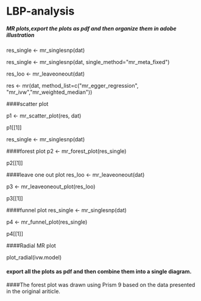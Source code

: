# LBP-analysis

##### MR plots,export the plots as pdf and then organize them in adobe illustration

res_single <- mr_singlesnp(dat)

res_single <- mr_singlesnp(dat, single_method="mr_meta_fixed")

res_loo <- mr_leaveoneout(dat)

res <- mr(dat, method_list=c("mr_egger_regression", "mr_ivw","mr_weighted_median")) 

####scatter plot

p1 <- mr_scatter_plot(res, dat)

p1[[1]]

res_single <- mr_singlesnp(dat)


####forest plot
p2 <- mr_forest_plot(res_single)

p2[[1]]

####leave one out plot
res_loo <- mr_leaveoneout(dat)

p3 <- mr_leaveoneout_plot(res_loo)

p3[[1]]

####funnel plot
res_single <- mr_singlesnp(dat)

p4 <- mr_funnel_plot(res_single)

p4[[1]]

####Radial MR plot

plot_radial(ivw.model)

#### export all the plots as pdf and then combine them into a single diagram.

####The forest plot was drawn using Prism 9 based on the data  presented in the original ariticle.

